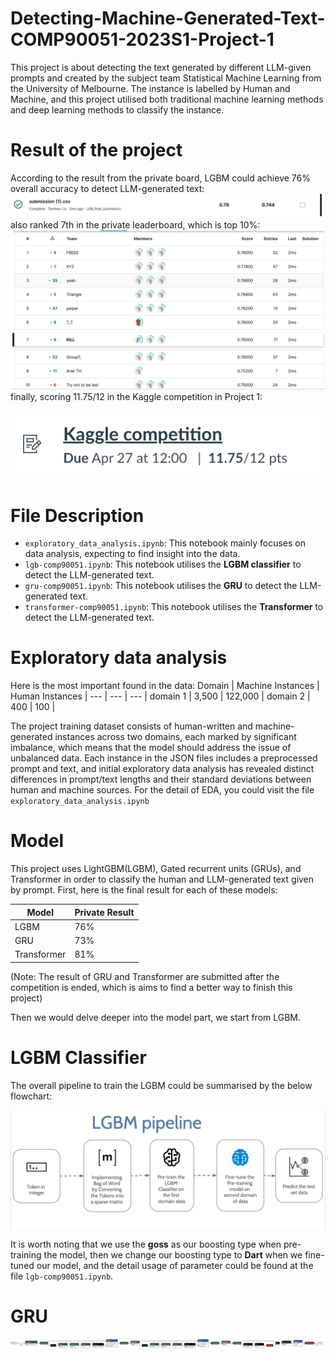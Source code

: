 # Detecting-Machine-Generated-Text-COMP90051-2023S1-Project-1
This project is about detecting the text generated by different LLM-given prompts and created by the subject team Statistical Machine Learning from the University of Melbourne. The instance is labelled by Human and Machine, and this project utilised both traditional machine learning methods and deep learning methods to classify the instance.

# Result of the project
According to the result from the private board, LGBM could achieve 76% overall accuracy to detect LLM-generated text:
![private and public result](graph/lgb_accuracy.png)
also ranked 7th in the private leaderboard, which is top 10%:
![private and public result](graph/kaggle_rank.png)
finally, scoring 11.75/12 in the Kaggle competition in Project 1:

![private and public result](graph/score.png)

# File Description
* `exploratory_data_analysis.ipynb`: This notebook mainly focuses on data analysis, expecting to find insight into the data.
* `lgb-comp90051.ipynb`: This notebook utilises the **LGBM classifier** to detect the LLM-generated text.
* `gru-comp90051.ipynb`: This notebook utilises the **GRU** to detect the LLM-generated text.
* `transformer-comp90051.ipynb`: This notebook utilises the **Transformer** to detect the LLM-generated text.

# Exploratory data analysis
Here is the most important found in the data:
Domain   | Machine Instances | Human Instances |
--- | --- | --- |
domain 1 | 3,500 | 122,000 | 
domain 2 | 400 | 100 | 

The project training dataset consists of human-written and machine-generated instances across two domains, each marked by significant imbalance, which means that the model should address the issue of unbalanced data. Each instance in the JSON files includes a preprocessed prompt and text, and initial exploratory data analysis has revealed distinct differences in prompt/text lengths and their standard deviations between human and machine sources. For the detail of EDA, you could visit the file `exploratory_data_analysis.ipynb`
# Model
This project uses LightGBM(LGBM), Gated recurrent units (GRUs), and Transformer in order to classify the human and LLM-generated text given by prompt. First, here is the final result for each of these models:

Model   | Private Result |
--- | --- |
LGBM | 76% |
GRU | 73% |
Transformer | 81% |

(Note: The result of GRU and Transformer are submitted after the competition is ended, which is aims to find a better way to finish this project)

Then we would delve deeper into the model part, we start from LGBM.

# LGBM Classifier
The overall pipeline to train the LGBM could be summarised by the below flowchart:

<img src='graph/lgb_pipeline.png' width='1000'>

It is worth noting that we use the **goss** as our boosting type when pre-training the model, then we change our boosting type to **Dart** when we fine-tuned our model, and the detail usage of parameter could be found at the file `lgb-comp90051.ipynb`.

# GRU
<img src='graph/gru_structure.png' width='500'>

